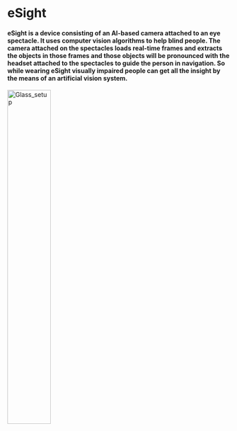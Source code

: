 # eSight

#### eSight is a device consisting of an AI-based camera attached to an eye spectacle. It uses computer vision algorithms to help blind people. The camera attached on the spectacles loads real-time frames and extracts the objects in those frames and those objects will be pronounced with the headset attached to the spectacles to guide the person in navigation. So while wearing eSight visually impaired people can get all the insight by the means of an artificial vision system.

<img  width="44%" alt='Glass_setup'   src='https://user-images.githubusercontent.com/94343329/219101709-2a2fa0a6-a0c6-4deb-8df6-9b1f1a753681.jpg' />
